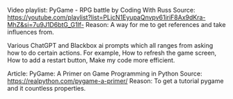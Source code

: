Video playlist: PyGame - RPG battle by Coding With Russ
Source: https://youtube.com/playlist?list=PLjcN1EyupaQnvpv61iriF8Ax9dKra-MhZ&si=7u9J1D6btG_G1lf-
Reason: A way for me to get references and take influences from.

Various ChatGPT and Blackbox ai prompts which all ranges from asking how to do certain actions. 
For example, How to refresh the game screen, How to add a restart button, Make my code more efficient. 

Article: PyGame: A Primer on Game Programming in Python
Source: https://realpython.com/pygame-a-primer/
Reason: To get a tutorial pygame and it countless properties. 
